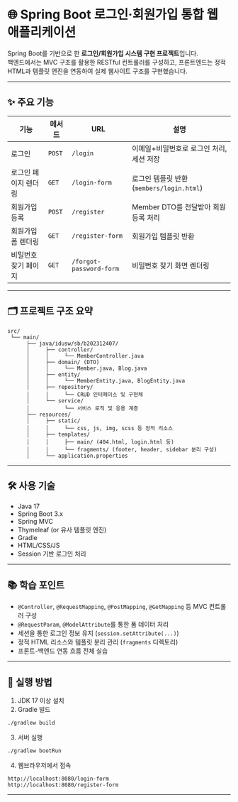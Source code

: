 # 🌐 Spring Boot 로그인·회원가입 통합 웹 애플리케이션

Spring Boot를 기반으로 한 **로그인/회원가입 시스템 구현 프로젝트**입니다.  
백엔드에서는 MVC 구조를 활용한 RESTful 컨트롤러를 구성하고, 프론트엔드는 정적 HTML과 템플릿 엔진을 연동하여 실제 웹사이트 구조를 구현했습니다.

---

## ✨ 주요 기능

| 기능 | 메서드 | URL | 설명 |
|------|--------|-----|------|
| 로그인 | `POST` | `/login` | 이메일+비밀번호로 로그인 처리, 세션 저장 |
| 로그인 페이지 렌더링 | `GET` | `/login-form` | 로그인 템플릿 반환 (`members/login.html`) |
| 회원가입 등록 | `POST` | `/register` | Member DTO를 전달받아 회원 등록 처리 |
| 회원가입 폼 렌더링 | `GET` | `/register-form` | 회원가입 템플릿 반환 |
| 비밀번호 찾기 페이지 | `GET` | `/forgot-password-form` | 비밀번호 찾기 화면 렌더링 |

---

## 🗂️ 프로젝트 구조 요약

```
src/
 └── main/
      ├── java/idusw/sb/b202312407/
      │     ├── controller/
      │     │     └── MemberController.java
      │     ├── domain/ (DTO)
      │     │     └── Member.java, Blog.java
      │     ├── entity/
      │     │     └── MemberEntity.java, BlogEntity.java
      │     ├── repository/
      │     │     └── CRUD 인터페이스 및 구현체
      │     └── service/
      │           └── 서비스 로직 및 응용 계층
      ├── resources/
      │     ├── static/
      │     │     └── css, js, img, scss 등 정적 리소스
      │     ├── templates/
      │     │     ├── main/ (404.html, login.html 등)
      │     │     └── fragments/ (footer, header, sidebar 분리 구성)
      │     └── application.properties
```

---

## 🛠️ 사용 기술

- Java 17
- Spring Boot 3.x
- Spring MVC
- Thymeleaf (or 유사 템플릿 엔진)
- Gradle
- HTML/CSS/JS
- Session 기반 로그인 처리

---

## 📚 학습 포인트

- `@Controller`, `@RequestMapping`, `@PostMapping`, `@GetMapping` 등 MVC 컨트롤러 구성
- `@RequestParam`, `@ModelAttribute`를 통한 폼 데이터 처리
- 세션을 통한 로그인 정보 유지 (`session.setAttribute(...)`)
- 정적 HTML 리소스와 템플릿 분리 관리 (`fragments` 디렉토리)
- 프론트-백엔드 연동 흐름 전체 실습

---

## 🧪 실행 방법

1. JDK 17 이상 설치
2. Gradle 빌드
```bash
./gradlew build
```
3. 서버 실행
```bash
./gradlew bootRun
```
4. 웹브라우저에서 접속
```
http://localhost:8080/login-form
http://localhost:8080/register-form
```

---

